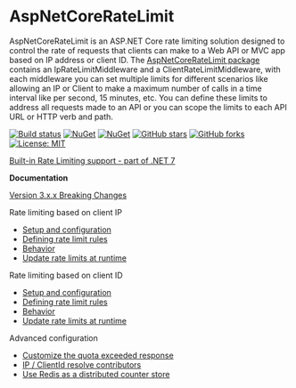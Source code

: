 AspNetCoreRateLimit
==============

AspNetCoreRateLimit is an ASP.NET Core rate limiting solution designed to control the rate of requests that clients can make to a Web API or MVC app based on IP address or client ID. The [AspNetCoreRateLimit package](https://www.nuget.org/packages/AspNetCoreRateLimit/) contains an IpRateLimitMiddleware and a ClientRateLimitMiddleware, with each middleware you can set multiple limits for different scenarios like allowing an IP or Client to make a maximum number of calls in a time interval like per second, 15 minutes, etc. You can define these limits to address all requests made to an API or you can scope the limits to each API URL or HTTP verb and path.

[![Build status](https://ci.appveyor.com/api/projects/status/jrfxft7anqckn30s?svg=true)](https://ci.appveyor.com/project/stefanprodan/AspNetCoreRateLimit)
[![NuGet](https://img.shields.io/nuget/v/AspNetCoreRateLimit.svg)](https://www.nuget.org/packages/AspNetCoreRateLimit/)
[![NuGet](https://img.shields.io/nuget/v/AspNetCoreRateLimit.Redis.svg)](https://www.nuget.org/packages/AspNetCoreRateLimit.Redis/)
[![GitHub stars](https://img.shields.io/github/stars/stefanprodan/AspNetCoreRateLimit.svg)](https://github.com/stefanprodan/AspNetCoreRateLimit/stargazers)
[![GitHub forks](https://img.shields.io/github/forks/stefanprodan/AspNetCoreRateLimit.svg)](https://github.com/stefanprodan/AspNetCoreRateLimit/network)
[![License: MIT](https://img.shields.io/github/license/stefanprodan/AspNetCoreRateLimit.svg)](https://opensource.org/licenses/MIT)

[Built-in Rate Limiting support - part of .NET 7](https://github.com/stefanprodan/AspNetCoreRateLimit/issues/382) 


**Documentation**

[Version 3.x.x Breaking Changes](https://github.com/stefanprodan/AspNetCoreRateLimit/wiki/Version-3.0.0-Breaking-Changes)

Rate limiting based on client IP

- [Setup and configuration](https://github.com/stefanprodan/AspNetCoreRateLimit/wiki/IpRateLimitMiddleware#setup)
- [Defining rate limit rules](https://github.com/stefanprodan/AspNetCoreRateLimit/wiki/IpRateLimitMiddleware#defining-rate-limit-rules)
- [Behavior](https://github.com/stefanprodan/AspNetCoreRateLimit/wiki/IpRateLimitMiddleware#behavior)
- [Update rate limits at runtime](https://github.com/stefanprodan/AspNetCoreRateLimit/wiki/IpRateLimitMiddleware#update-rate-limits-at-runtime)

Rate limiting based on client ID

- [Setup and configuration](https://github.com/stefanprodan/AspNetCoreRateLimit/wiki/ClientRateLimitMiddleware#setup)
- [Defining rate limit rules](https://github.com/stefanprodan/AspNetCoreRateLimit/wiki/ClientRateLimitMiddleware#defining-rate-limit-rules)
- [Behavior](https://github.com/stefanprodan/AspNetCoreRateLimit/wiki/ClientRateLimitMiddleware#behavior)
- [Update rate limits at runtime](https://github.com/stefanprodan/AspNetCoreRateLimit/wiki/ClientRateLimitMiddleware#update-rate-limits-at-runtime)

Advanced configuration

- [Customize the quota exceeded response](https://github.com/stefanprodan/AspNetCoreRateLimit/wiki/Quota-exceeded-response)
- [IP / ClientId resolve contributors](https://github.com/stefanprodan/AspNetCoreRateLimit/wiki/Resolve-Contributors)
- [Use Redis as a distributed counter store](https://github.com/stefanprodan/AspNetCoreRateLimit/wiki/Using-Redis-as-a-distributed-counter-store)
